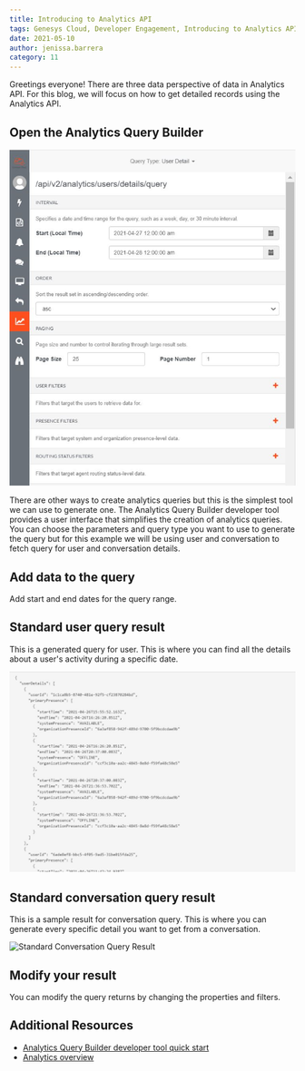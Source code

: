 ```yaml
---
title: Introducing to Analytics API
tags: Genesys Cloud, Developer Engagement, Introducing to Analytics API
date: 2021-05-10
author: jenissa.barrera
category: 11
---
```



Greetings everyone! There are three data perspective of data in Analytics API. For this blog, we will focus on  how to get detailed records using the Analytics API. 

## Open the Analytics Query Builder

![Analytics Query Builder](analytics-query-builder.png)

There are other ways to create analytics queries but this is the simplest tool we can use to generate one. The Analytics Query Builder developer tool provides a user interface that simplifies the creation of analytics queries. You can choose the parameters and query type you want to use to generate the query but for this example we will be using user and conversation to fetch query for user and conversation details.

## Add data to the query

Add start and end dates for the query range.

## Standard user query result

This is a generated query for user. This is where you can find all the details about a user's activity during a specific date.

![Standard User Query](standard-user-query-result.jpg)

## Standard conversation query result

This is a sample result for conversation query. This is where you can generate every specific detail you want to get from a conversation.

 ![Standard Conversation Query Result](images/standard-conversation-query-result.jpg)

## Modify your result

You can modify the query returns by changing the properties and filters. 

## Additional Resources

* [Analytics Query Builder developer tool quick start](https://developer.mypurecloud.com/gettingstarted/developer-tools-analytics-query.html)
* [Analytics overview](https://developer.mypurecloud.com/api/rest/v2/analytics/overview.html#data_perspective)

